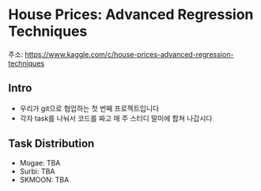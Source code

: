 # House Prices: Advanced Regression Techniques
주소: https://www.kaggle.com/c/house-prices-advanced-regression-techniques

## Intro
- 우리가 git으로 협업하는 첫 번째 프로젝트입니다
- 각자 task를 나눠서 코드를 짜고 매 주 스터디 말미에 합쳐 나갑시다

## Task Distribution
- Mogae: TBA
- Surbi: TBA
- SKMOON: TBA
